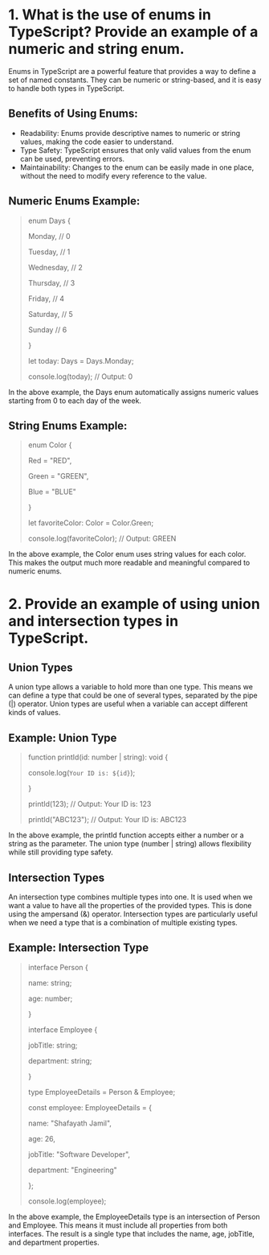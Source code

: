 # 1. What is the use of enums in TypeScript? Provide an example of a numeric and string enum.

Enums in TypeScript are a powerful feature that provides a way to define a set of named constants. They can be numeric or string-based, and it is easy to handle both types in TypeScript.

## Benefits of Using Enums:

- Readability: Enums provide descriptive names to numeric or string values, making the code easier to understand.
- Type Safety: TypeScript ensures that only valid values from the enum can be used, preventing errors.
- Maintainability: Changes to the enum can be easily made in one place, without the need to modify every reference to the value.

## Numeric Enums Example:

> enum Days {
>
> Monday, // 0
>
> Tuesday, // 1
>
> Wednesday, // 2
>
> Thursday, // 3
>
> Friday, // 4
>
> Saturday, // 5
>
> Sunday // 6
>
> }
>
> let today: Days = Days.Monday;
>
> console.log(today); // Output: 0

In the above example, the Days enum automatically assigns numeric values starting from 0 to each day of the week.

## String Enums Example:

> enum Color {
>
> Red = "RED",
>
> Green = "GREEN",
>
> Blue = "BLUE"
>
> }
>
> let favoriteColor: Color = Color.Green;
>
> console.log(favoriteColor); // Output: GREEN

In the above example, the Color enum uses string values for each color. This makes the output much more readable and meaningful compared to numeric enums.

# 2. Provide an example of using union and intersection types in TypeScript.

## Union Types

A union type allows a variable to hold more than one type. This means we can define a type that could be one of several types, separated by the pipe (|) operator. Union types are useful when a variable can accept different kinds of values.

## Example: Union Type

> function printId(id: number | string): void {
>
> console.log(`Your ID is: ${id}`);
>
> }
>
> printId(123); // Output: Your ID is: 123
>
> printId("ABC123"); // Output: Your ID is: ABC123

In the above example, the printId function accepts either a number or a string as the parameter. The union type (number | string) allows flexibility while still providing type safety.

## Intersection Types

An intersection type combines multiple types into one. It is used when we want a value to have all the properties of the provided types. This is done using the ampersand (&) operator. Intersection types are particularly useful when we need a type that is a combination of multiple existing types.

## Example: Intersection Type

> interface Person {
>
> name: string;
>
> age: number;
>
> }
>
> interface Employee {
>
> jobTitle: string;
>
> department: string;
>
> }
>
> type EmployeeDetails = Person & Employee;
>
> const employee: EmployeeDetails = {
>
> name: "Shafayath Jamil",
>
> age: 26,
>
> jobTitle: "Software Developer",
>
> department: "Engineering"
>
> };
>
> console.log(employee);

In the above example, the EmployeeDetails type is an intersection of Person and Employee. This means it must include all properties from both interfaces. The result is a single type that includes the name, age, jobTitle, and department properties.
